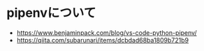 # pipenvについて

- https://www.benjaminpack.com/blog/vs-code-python-pipenv/
- https://qiita.com/subarunari/items/dcbdad68ba1809b721b9